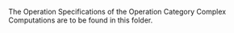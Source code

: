 The Operation Specifications of the Operation Category Complex Computations are to be found in this folder.
